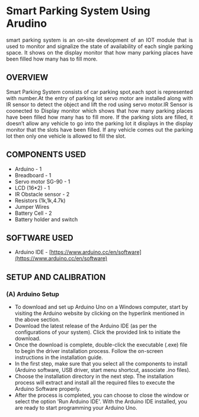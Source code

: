 # Smart Parking System Using Arudino

<p align="justify">smart parking system is an on-site development of an IOT module that is used to monitor and signalize the state of availability of each single parking space. It shows on the display monitor that how many parking places have been filled how many has to fill more.</p>

## OVERVIEW
<p align="justify">
Smart Parking System consists of car parking spot,each spot is represented with number.At the entry of parking lot servo motor are installed along with IR sensor to detect the object and lift the rod using servo motor.IR Sensor is coonected to Display monitor which shows that how many parking places have been filled how many has to fill more. If the parking slots are filled, it doesn’t allow any vehicle to go into the parking lot it displays in the display monitor that the slots have been filled. If any vehicle comes out the parking lot then only one vehicle is allowed to fill the slot.</p>

## COMPONENTS USED
- Arduino - 1
- Breadboard - 1
- Servo motor SG-90 - 1
- LCD (16*2) - 1
- IR Obstacle sensor - 2
- Resistors (1k,1k,4.7k)
- Jumper Wires
- Battery Cell - 2
- Battery holder and switch

## SOFTWARE USED
- Arduino IDE - [https://www.arduino.cc/en/software](https://www.arduino.cc/en/software)

## SETUP AND CALIBRATION
### (A) Arduino Setup
* To download and set up Arduino Uno on a Windows computer, start by visiting the Arduino website by clicking on the hyperlink mentioned in the above section.
* Download the latest release of the Arduino IDE (as per the configurations of your system). Click the provided link to initiate the download.
* Once the download is complete, double-click the executable (.exe) file to begin the driver installation process. Follow the on-screen instructions in the installation guide.
* In the first step, make sure that you select all the components to install (Arduino software, USB driver, start menu shortcut, associate .ino files).
* Choose the installation directory in the next step. The installation process will extract and install all the required files to execute the Arduino Software properly.
* After the process is completed, you can choose to close the window or select the option 'Run Arduino IDE'. With the Arduino IDE installed, you are ready to start programming your Arduino Uno.
<br>
